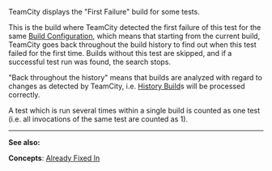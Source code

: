 [//]: # (title: First Failure)
[//]: # (auxiliary-id: First Failure)
TeamCity displays the "First Failure" build for some tests.

This is the build where TeamCity detected the first failure of this test for the same [Build Configuration](build-configuration.md), which means that starting from the current build, TeamCity goes back throughout the build history to find out when this test failed for the first time. Builds without this test are skipped, and if a successful test run was found, the search stops.

"Back throughout the history" means that builds are analyzed with regard to changes as detected by TeamCity, i.e. [History Build](history-build.md)s will be processed correctly.

A test which is run several times within a single build is counted as one test (i.e. all invocations of the same test are counted as 1).


__  __

__See also:__

__Concepts__: [Already Fixed In](already-fixed-in.md)
